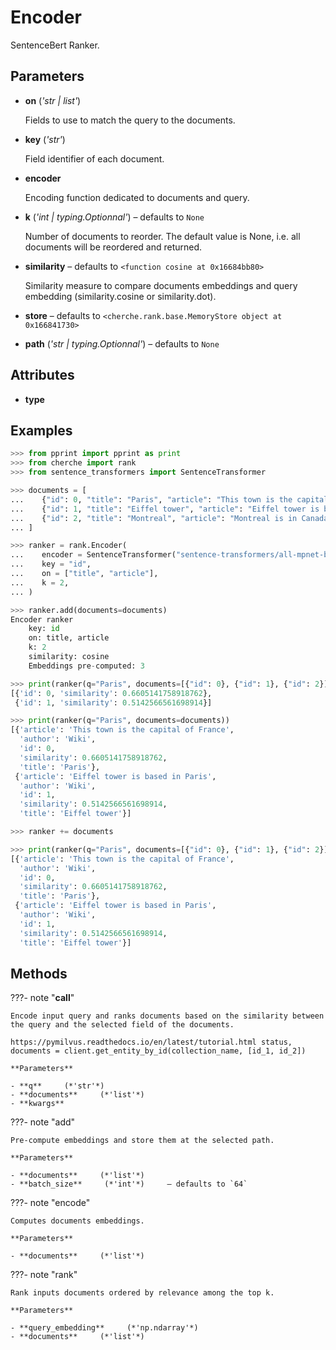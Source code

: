 # Encoder

SentenceBert Ranker.



## Parameters

- **on** (*'str | list'*)

    Fields to use to match the query to the documents.

- **key** (*'str'*)

    Field identifier of each document.

- **encoder**

    Encoding function dedicated to documents and query.

- **k** (*'int | typing.Optionnal'*) – defaults to `None`

    Number of documents to reorder. The default value is None, i.e. all documents will be reordered and returned.

- **similarity** – defaults to `<function cosine at 0x16684bb80>`

    Similarity measure to compare documents embeddings and query embedding (similarity.cosine or similarity.dot).

- **store** – defaults to `<cherche.rank.base.MemoryStore object at 0x166841730>`

- **path** (*'str | typing.Optionnal'*) – defaults to `None`


## Attributes

- **type**


## Examples

```python
>>> from pprint import pprint as print
>>> from cherche import rank
>>> from sentence_transformers import SentenceTransformer

>>> documents = [
...    {"id": 0, "title": "Paris", "article": "This town is the capital of France", "author": "Wiki"},
...    {"id": 1, "title": "Eiffel tower", "article": "Eiffel tower is based in Paris", "author": "Wiki"},
...    {"id": 2, "title": "Montreal", "article": "Montreal is in Canada.", "author": "Wiki"},
... ]

>>> ranker = rank.Encoder(
...    encoder = SentenceTransformer("sentence-transformers/all-mpnet-base-v2").encode,
...    key = "id",
...    on = ["title", "article"],
...    k = 2,
... )

>>> ranker.add(documents=documents)
Encoder ranker
    key: id
    on: title, article
    k: 2
    similarity: cosine
    Embeddings pre-computed: 3

>>> print(ranker(q="Paris", documents=[{"id": 0}, {"id": 1}, {"id": 2}]))
[{'id': 0, 'similarity': 0.6605141758918762},
 {'id': 1, 'similarity': 0.5142566561698914}]

>>> print(ranker(q="Paris", documents=documents))
[{'article': 'This town is the capital of France',
  'author': 'Wiki',
  'id': 0,
  'similarity': 0.6605141758918762,
  'title': 'Paris'},
 {'article': 'Eiffel tower is based in Paris',
  'author': 'Wiki',
  'id': 1,
  'similarity': 0.5142566561698914,
  'title': 'Eiffel tower'}]

>>> ranker += documents

>>> print(ranker(q="Paris", documents=[{"id": 0}, {"id": 1}, {"id": 2}]))
[{'article': 'This town is the capital of France',
  'author': 'Wiki',
  'id': 0,
  'similarity': 0.6605141758918762,
  'title': 'Paris'},
 {'article': 'Eiffel tower is based in Paris',
  'author': 'Wiki',
  'id': 1,
  'similarity': 0.5142566561698914,
  'title': 'Eiffel tower'}]
```

## Methods

???- note "__call__"

    Encode input query and ranks documents based on the similarity between the query and the selected field of the documents.

    https://pymilvus.readthedocs.io/en/latest/tutorial.html status, documents = client.get_entity_by_id(collection_name, [id_1, id_2])

    **Parameters**

    - **q**     (*'str'*)    
    - **documents**     (*'list'*)    
    - **kwargs**    
    
???- note "add"

    Pre-compute embeddings and store them at the selected path.

    **Parameters**

    - **documents**     (*'list'*)    
    - **batch_size**     (*'int'*)     – defaults to `64`    
    
???- note "encode"

    Computes documents embeddings.

    **Parameters**

    - **documents**     (*'list'*)    
    
???- note "rank"

    Rank inputs documents ordered by relevance among the top k.

    **Parameters**

    - **query_embedding**     (*'np.ndarray'*)    
    - **documents**     (*'list'*)    
    
